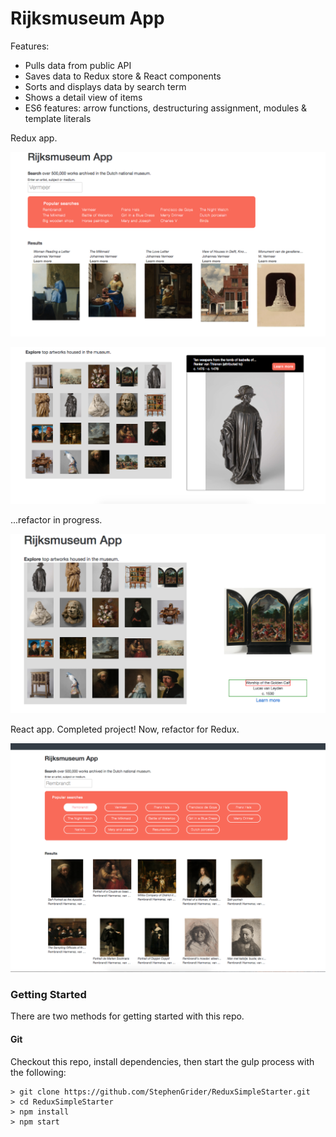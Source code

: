 # Rijksmuseum App

Features:

* Pulls data from public API
* Saves data to Redux store & React components
* Sorts and displays data by search term
* Shows a detail view of items
* ES6 features: arrow functions, destructuring assignment, modules & template literals

Redux app. 

![alt text](screenshot-completeSearchBar.png)

![alt text](screenshot-complete2.png)

...refactor in progress.

![alt text](rijks_screenshot_7_07.png)

React app. Completed project! Now, refactor for Redux. 

![alt text](rijks_screenshot.png)

### Getting Started

There are two methods for getting started with this repo.

#### Git
Checkout this repo, install dependencies, then start the gulp process with the following:

```
> git clone https://github.com/StephenGrider/ReduxSimpleStarter.git
> cd ReduxSimpleStarter
> npm install
> npm start
```
